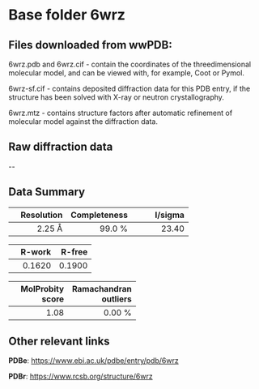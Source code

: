 # Base folder 6wrz

## Files downloaded from wwPDB:

6wrz.pdb and 6wrz.cif - contain the coordinates of the threedimensional molecular model, and can be viewed with, for example, Coot or Pymol.

6wrz-sf.cif - contains deposited diffraction data for this PDB entry, if the structure has been solved with X-ray or neutron crystallography.

6wrz.mtz - contains structure factors after automatic refinement of molecular model against the diffraction data.

## Raw diffraction data

--<br> 

## Data Summary
|   | Resolution | Completeness| I/sigma |
|---|-------------:|----------------:|--------------:|
|   |2.25 Å|99.0  %|<img width=50/>23.40|

|   | **R-work**| **R-free**   
|---|-------------:|----------------:|           
||  0.1620|  0.1900|

|   |**MolProbity<br>score**| **Ramachandran<br>outliers** 
|---|-------------:|----------------:|
||  1.08|  0.00 %|

 

 



## Other relevant links 
**PDBe**:  https://www.ebi.ac.uk/pdbe/entry/pdb/6wrz
 
**PDBr**: https://www.rcsb.org/structure/6wrz 

